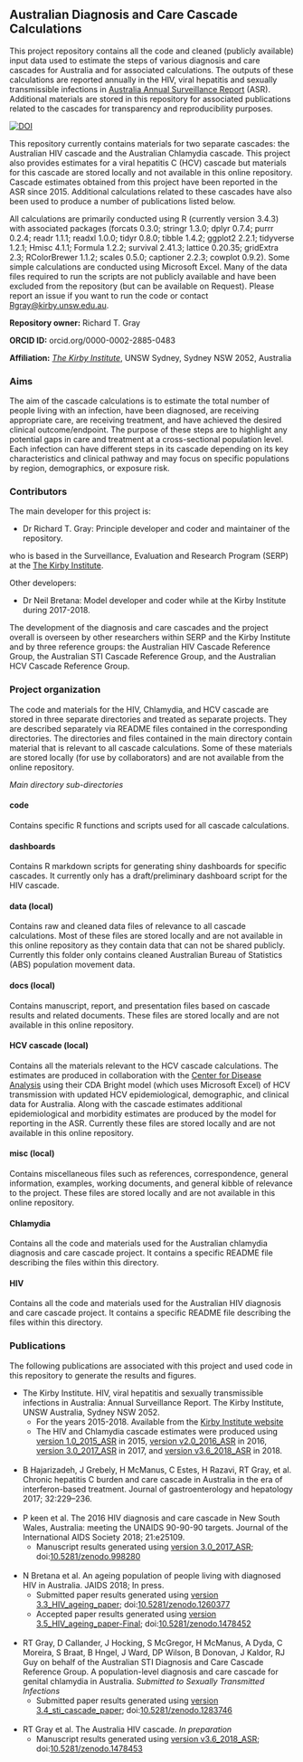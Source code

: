 ## Australian Diagnosis and Care Cascade Calculations

This project repository contains all the code and cleaned (publicly available) input data used to estimate the steps of various diagnosis and care cascades for Australia and for associated calculations. The outputs of these calculations are reported annually in the HIV, viral hepatitis and sexually transmissible infections in [Australia Annual Surveillance Report](https://kirby.unsw.edu.au/report-type/annual-surveillance-reports) (ASR). Additional materials are stored in this repository for associated publications related to the cascades for transparency and reproducibility purposes.  

[![DOI](https://zenodo.org/badge/DOI/10.5281/zenodo.1478453.svg)](https://doi.org/10.5281/zenodo.1478453)

This repository currently contains materials for two separate cascades: the Australian HIV cascade and the Australian Chlamydia cascade. This project also provides estimates for a viral hepatitis C (HCV) cascade but materials for this cascade are stored locally and not available in this online repository. Cascade estimates obtained from this project have been reported in the ASR since 2015. Additional calculations related to these cascades have also been used to produce a number of publications listed below. 

All calculations are primarily conducted using R (currently version 3.4.3) with associated packages (forcats 0.3.0; stringr 1.3.0; dplyr 0.7.4; purrr 0.2.4; readr 1.1.1; readxl 1.0.0; tidyr 0.8.0; tibble 1.4.2; ggplot2 2.2.1; 
tidyverse 1.2.1; Hmisc 4.1.1; Formula 1.2.2; survival 2.41.3; lattice 0.20.35; gridExtra 2.3; RColorBrewer 1.1.2; scales 0.5.0; captioner 2.2.3; cowplot 0.9.2). Some simple calculations are conducted using Microsoft Excel. Many of the data files required to run the scripts are not publicly available and have been excluded from the repository (but can be available on Request). Please report an issue if you want to run the code or contact Rgray@kirby.unsw.edu.au. 

**Repository owner:** Richard T. Gray 

**ORCID ID:** orcid.org/0000-0002-2885-0483

**Affiliation:** [_The Kirby Institute_](https://kirby.unsw.edu.au/), UNSW Sydney, Sydney NSW 2052, Australia

### Aims ###

The aim of the cascade calculations is to estimate the total number of people living with an infection, have been diagnosed, are receiving appropriate care, are receiving treatment, and have achieved the desired clinical outcome/endpoint. The purpose of these steps are to highlight any potential gaps in care and treatment at a cross-sectional population level. Each infection can have different steps in its cascade depending on its key characteristics and clinical pathway and may focus on specific populations by region, demographics, or exposure risk. 

### Contributors ###

The main developer for this project is:

- Dr Richard T. Gray: Principle developer and coder and maintainer of the repository.

who is based in the Surveillance, Evaluation and Research Program (SERP) at the [The Kirby Institute](https://kirby.unsw.edu.au/). 

Other developers:

- Dr Neil Bretana: Model developer and coder while at the Kirby Institute during 2017-2018. 

The development of the diagnosis and care cascades and the project overall is overseen by other researchers within SERP and the Kirby Institute and by three reference groups: the Australian HIV Cascade Reference Group, the Australian STI Cascade Reference Group, and the Australian HCV Cascade Reference Group.

### Project organization ###

The code and materials for the HIV, Chlamydia, and HCV cascade are stored in three separate directories and treated as separate projects. They are described separately via README files contained in the corresponding directories. The directories and files contained in the main directory contain material that is relevant to all cascade calculations. Some of these materials are stored locally (for use by collaborators) and are not available from the online repository. 

_Main directory sub-directories_ 

#### code ####

Contains specific R functions and scripts used for all cascade calculations.  

#### dashboards ####

Contains R markdown scripts for generating shiny dashboards for specific cascades. It currently only has a draft/preliminary dashboard script for the HIV cascade.

#### data (local) ####

Contains raw and cleaned data files of relevance to all cascade calculations. Most of these files are stored locally and are not available in this online repository as they contain data that can not be shared publicly. Currently this folder only contains cleaned Australian Bureau of Statistics (ABS) population movement data. 

#### docs (local) ####

Contains manuscript, report, and presentation files based on cascade results and related documents. These files are stored locally and are not available in this online repository. 

#### HCV cascade (local) ####

Contains all the materials relevant to the HCV cascade calculations. The estimates are produced in collaboration with the [Center for Disease Analysis](http://centerforda.com/) using their CDA Bright model (which uses Microsoft Excel) of HCV transmission with updated HCV epidemiological, demographic, and clinical data for Australia. Along with the cascade estimates additional epidemiological and morbidity estimates are produced by the model for reporting in the ASR. Currently these files are stored locally and are not available in this online repository.

#### misc (local) ####

Contains miscellaneous files such as references, correspondence, general information, examples, working documents, and general kibble of relevance to the project. These files are stored locally and are not available in this online repository. 

#### Chlamydia ####

Contains all the code and materials used for the Australian chlamydia diagnosis and care cascade project. It contains a specific README file describing the files within this directory. 

#### HIV #####

Contains all the code and materials used for the Australian HIV diagnosis and care cascade project. It contains a specific README file describing the files within this directory. 

### Publications ###

The following publications are associated with this project and used code in this repository to generate the results and figures. 

- The Kirby Institute. HIV, viral hepatitis and sexually transmissible infections in Australia: Annual Surveillance Report. The Kirby Institute, UNSW Australia, Sydney NSW 2052.
	- For the years 2015-2018. Available from the [Kirby Institute website](https://kirby.unsw.edu.au/report-type/annual-surveillance-reports)
	- The HIV and Chlamydia cascade estimates were produced using [version 1.0_2015_ASR](https://github.com/leftygray/Cascade_calculations/releases/tag/v1.0_2015_ASR) in 2015, [version v2.0_2016_ASR](https://github.com/leftygray/Cascade_calculations/releases/tag/v2.0_2016_ASR) in 2016, [version 3.0_2017_ASR](https://github.com/leftygray/Cascade_calculations/releases/tag/v3.0_2017_ASR) in 2017, and [version v3.6_2018_ASR](https://github.com/leftygray/Cascade_calculations/releases/tag/v3.6_2018_ASR) in 2018. 
<br></br>
- B Hajarizadeh, J Grebely, H McManus, C Estes, H Razavi, RT Gray, et al. Chronic hepatitis C burden and care cascade in Australia in the era of interferon-based treatment. Journal of gastroenterology and hepatology 2017; 32:229–236.
<br></br>
- P keen et al. The 2016 HIV diagnosis and care cascade in New South Wales, Australia: meeting the UNAIDS 90-90-90 targets. Journal of the International AIDS Society 2018; 21:e25109.
	- Manuscript results generated using [version 3.0_2017_ASR](https://github.com/leftygray/Cascade_calculations/releases/tag/v3.0_2017_ASR); doi:[10.5281/zenodo.998280](http://doi.org/10.5281/zenodo.998280)
<br></br>
- N Bretana et al. An ageing population of people living with diagnosed HIV in Australia. JAIDS 2018; In press. 
    - Submitted paper results generated using [version 3.3_HIV_ageing_paper](https://github.com/leftygray/Cascade_calculations/releases/tag/v3.3_HIV_ageing_paper); doi:[10.5281/zenodo.1260377](http://doi.org/10.5281/zenodo.1260377)
    - Accepted paper results generated using [version 3.5_HIV_ageing_paper-Final](https://github.com/leftygray/Cascade_calculations/releases/tag/v3.5_HIV_ageing_paper-Final); doi:[10.5281/zenodo.1478452](https://doi.org/10.5281/zenodo.1478452)
<br></br>
- RT Gray, D Callander, J Hocking, S McGregor, H McManus, A Dyda, C Moreira, S Braat, B Hngel, J Ward, DP Wilson, B Donovan, J Kaldor, RJ Guy on behalf of the Australian STI Diagnosis and Care Cascade Reference Group. A population-level diagnosis and care cascade for genital chlamydia in Australia. _Submitted to Sexually Transmitted Infections_
    - Submitted paper results generated using [version 3.4_sti_cascade_paper](https://github.com/leftygray/Cascade_calculations/releases/tag/v3.4_sti_cascade_paper); doi:[10.5281/zenodo.1283746](http://doi.org/10.5281/zenodo.998280)
<br></br>
- RT Gray et al. The Australia HIV cascade. _In preparation_ 
    - Manuscript results generated using [version v3.6_2018_ASR](https://github.com/leftygray/Cascade_calculations/releases/tag/v3.0_2017_ASR); doi:[10.5281/zenodo.1478453](https://doi.org/10.5281/zenodo.1478453)



